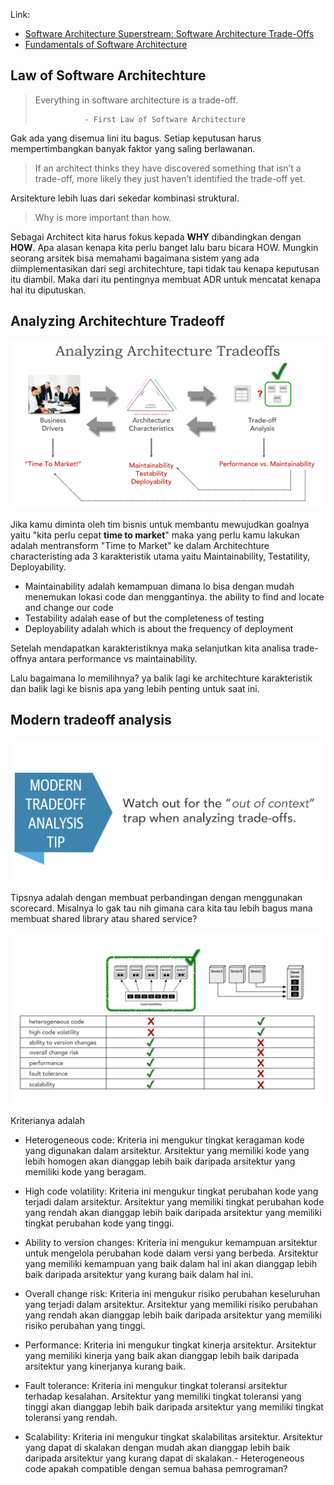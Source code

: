 
Link:

- [Software Architecture Superstream: Software Architecture Trade-Offs](https://learning.oreilly.com/live-events/software-architecture-superstream-software-architecture-trade-offs/0636920083581/0636920083579/)
- [Fundamentals of Software Architecture](https://learning.oreilly.com/library/view/fundamentals-of-software/9781492043447/)

## Law of Software Architechture

> Everything in software architecture is a trade-off.
>
>                - First Law of Software Architecture

Gak ada yang disemua lini itu bagus. Setiap keputusan harus mempertimbangkan banyak faktor yang saling berlawanan.

>If an architect thinks they have discovered something that isn’t a trade-off, more likely they just haven’t identified the trade-off yet.

Arsitekture lebih luas dari sekedar kombinasi struktural.

> Why is more important than how.

Sebagai Architect kita harus fokus kepada **WHY** dibandingkan dengan **HOW**.
Apa alasan kenapa kita perlu banget lalu baru bicara HOW. Mungkin seorang arsitek bisa memahami bagaimana sistem yang ada diimplementasikan dari segi architechture, tapi tidak tau kenapa keputusan itu diambil. Maka dari itu pentingnya membuat ADR untuk mencatat kenapa hal itu diputuskan.

## Analyzing Architechture Tradeoff

![software architechture tradeoff](assets/1-software-architechture-tradeoff.png)

Jika kamu diminta oleh tim bisnis untuk membantu mewujudkan goalnya yaitu "kita perlu cepat **time to market**" maka yang perlu kamu lakukan adalah mentransform "Time to Market" ke dalam Architechture characteristing ada 3 karakteristik utama yaitu Maintainability, Testatility, Deployability.

- Maintainability adalah kemampuan dimana lo bisa dengan mudah menemukan lokasi code dan menggantinya. the ability to find and locate and change our code
- Testability adalah  ease of but the completeness of testing
- Deployability adalah which is about the frequency of deployment

Setelah mendapatkan karakteristiknya maka selanjutkan kita analisa trade-offnya antara performance vs maintainability.

Lalu bagaimana lo memilihnya? ya balik lagi ke architechture karakteristik dan balik lagi ke bisnis apa yang lebih penting untuk saat ini.

## Modern tradeoff analysis

![modern tradeoff analisys](assets/2-software-architechture-tradeoff-modern-tradeoff-analysis.png)

Tipsnya adalah dengan membuat perbandingan dengan menggunakan scorecard. Misalnya lo gak tau nih gimana cara kita tau lebih bagus mana membuat shared library atau shared service?

![trader of modern analysys](assets/3-software-architechture-traderoff-modern-analysis.png)  

Kriterianya adalah

- Heterogeneous code: Kriteria ini mengukur tingkat keragaman kode yang digunakan dalam arsitektur. Arsitektur yang memiliki kode yang lebih homogen akan dianggap lebih baik daripada arsitektur yang memiliki kode yang beragam.

- High code volatility: Kriteria ini mengukur tingkat perubahan kode yang terjadi dalam arsitektur. Arsitektur yang memiliki tingkat perubahan kode yang rendah akan dianggap lebih baik daripada arsitektur yang memiliki tingkat perubahan kode yang tinggi.

- Ability to version changes: Kriteria ini mengukur kemampuan arsitektur untuk mengelola perubahan kode dalam versi yang berbeda. Arsitektur yang memiliki kemampuan yang baik dalam hal ini akan dianggap lebih baik daripada arsitektur yang kurang baik dalam hal ini.

- Overall change risk: Kriteria ini mengukur risiko perubahan keseluruhan yang terjadi dalam arsitektur. Arsitektur yang memiliki risiko perubahan yang rendah akan dianggap lebih baik daripada arsitektur yang memiliki risiko perubahan yang tinggi.

- Performance: Kriteria ini mengukur tingkat kinerja arsitektur. Arsitektur yang memiliki kinerja yang baik akan dianggap lebih baik daripada arsitektur yang kinerjanya kurang baik.

- Fault tolerance: Kriteria ini mengukur tingkat toleransi arsitektur terhadap kesalahan. Arsitektur yang memiliki tingkat toleransi yang tinggi akan dianggap lebih baik daripada arsitektur yang memiliki tingkat toleransi yang rendah.

- Scalability: Kriteria ini mengukur tingkat skalabilitas arsitektur. Arsitektur yang dapat di skalakan dengan mudah akan dianggap lebih baik daripada arsitektur yang kurang dapat di skalakan.- Heterogeneous code apakah compatible dengan semua bahasa pemrograman?
